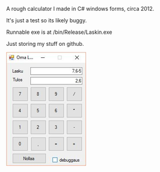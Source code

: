 A rough calculator I made in C# windows forms, circa 2012.

It's just a test so its likely buggy.

Runnable exe is at /bin/Release/Laskin.exe

Just storing my stuff on github.

![Example](images/image01.jpg "Example")
